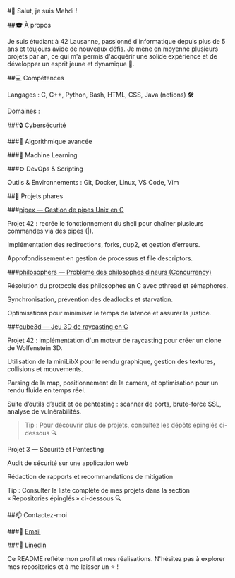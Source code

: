#👋 Salut, je suis Mehdi !



##🎓 À propos

Je suis étudiant à 42 Lausanne, passionné d'informatique depuis plus de 5 ans et toujours avide de nouveaux défis. Je mène en moyenne plusieurs projets par an, ce qui m'a permis d'acquérir une solide expérience et de développer un esprit jeune et dynamique 🚀.

##💻 Compétences

Langages : C, C++, Python, Bash, HTML, CSS, Java (notions) 🛠️

Domaines :

###🔒 Cybersécurité

###📐 Algorithmique avancée

###🤖 Machine Learning

###⚙️ DevOps & Scripting

Outils & Environnements : Git, Docker, Linux, VS Code, Vim

##🚀 Projets phares

###[pipex — Gestion de pipes Unix en C](https://github.com/Mehdo0/pipex)

Projet 42 : recrée le fonctionnement du shell pour chaîner plusieurs commandes via des pipes (|).

Implémentation des redirections, forks, dup2, et gestion d’erreurs.

Approfondissement en gestion de processus et file descriptors.

###[philosophers — Problème des philosophes dineurs (Concurrency)](https://github.com/Mehdo0/philosophers)

Résolution du protocole des philosophes en C avec pthread et sémaphores.

Synchronisation, prévention des deadlocks et starvation.

Optimisations pour minimiser le temps de latence et assurer la justice.

###[cube3d — Jeu 3D de raycasting en C](https://github.com/Mehdo0/cube3d)

Projet 42 : implémentation d'un moteur de raycasting pour créer un clone de Wolfenstein 3D.

Utilisation de la miniLibX pour le rendu graphique, gestion des textures, collisions et mouvements.

Parsing de la map, positionnement de la caméra, et optimisation pour un rendu fluide en temps réel.

Suite d’outils d’audit et de pentesting : scanner de ports, brute-force SSL, analyse de vulnérabilités.

>Tip : Pour découvrir plus de projets, consultez les dépôts épinglés ci-dessous 🔍



Projet 3 — Sécurité et Pentesting

Audit de sécurité sur une application web

Rédaction de rapports et recommandations de mitigation

Tip : Consulter la liste complète de mes projets dans la section « Repositories épinglés » ci-dessous 🔍

##📫 Contactez-moi

###📧 [Email](mmouaffa@student.42lausanne.ch)

###🔗 [LinedIn](https://www.linkedin.com/in/mehdi-mouaffak-238558334/)

Ce README refléte mon profil et mes réalisations. N'hésitez pas à explorer mes repositories et à me laisser un ⭐ !
